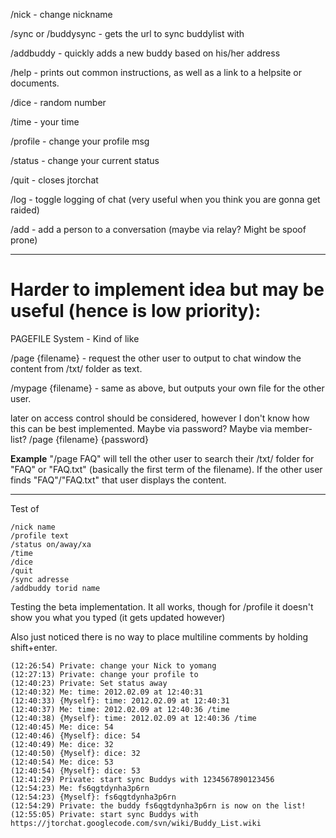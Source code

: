 /nick - change nickname

/sync or /buddysync - gets the url to sync buddylist with

/addbuddy - quickly adds a new buddy based on his/her address

/help - prints out common instructions, as well as a link to a helpsite or documents.

/dice - random number

/time - your time

/profile - change your profile msg

/status - change your current status

/quit - closes jtorchat

/log - toggle logging of chat (very useful when you think you are gonna get raided)

/add - add a person to a conversation (maybe via relay? Might be spoof prone)

---

# Harder to implement idea but may be useful (hence is low priority): #

PAGEFILE System - Kind of like

/page {filename} - request the other user to output to chat window the content from /txt/ folder as text.

/mypage {filename} - same as above, but outputs your own file for the other user.

later on access control should be considered, however I don't know how this can be best implemented. Maybe via password? Maybe via member-list?
/page {filename} {password}

**Example** "/page FAQ" will tell the other user to search their /txt/ folder for "FAQ" or "FAQ.txt" (basically the first term of the filename). If the other user finds "FAQ"/"FAQ.txt" that user displays the content.


---


Test of
```
/nick name
/profile text
/status on/away/xa
/time
/dice
/quit
/sync adresse
/addbuddy torid name
```

Testing the beta implementation. It all works, though for /profile it doesn't show you what you typed  (it gets updated however)

Also just noticed there is no way to place multiline comments by holding shift+enter.

```
(12:26:54) Private: change your Nick to yomang
(12:27:13) Private: change your profile to
(12:40:23) Private: Set status away
(12:40:32) Me: time: 2012.02.09 at 12:40:31
(12:40:33) {Myself}: time: 2012.02.09 at 12:40:31
(12:40:37) Me: time: 2012.02.09 at 12:40:36 /time
(12:40:38) {Myself}: time: 2012.02.09 at 12:40:36 /time
(12:40:45) Me: dice: 54
(12:40:46) {Myself}: dice: 54
(12:40:49) Me: dice: 32
(12:40:50) {Myself}: dice: 32
(12:40:54) Me: dice: 53
(12:40:54) {Myself}: dice: 53
(12:41:29) Private: start sync Buddys with 1234567890123456
(12:54:23) Me: fs6qgtdynha3p6rn
(12:54:23) {Myself}: fs6qgtdynha3p6rn
(12:54:29) Private: the buddy fs6qgtdynha3p6rn is now on the list!
(12:55:05) Private: start sync Buddys with https://jtorchat.googlecode.com/svn/wiki/Buddy_List.wiki
```